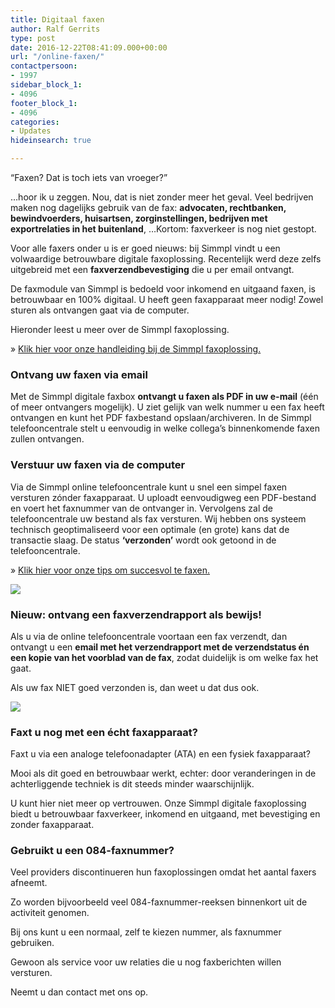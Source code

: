 ```yaml
---
title: Digitaal faxen
author: Ralf Gerrits
type: post
date: 2016-12-22T08:41:09.000+00:00
url: "/online-faxen/"
contactpersoon:
- 1997
sidebar_block_1:
- 4096
footer_block_1:
- 4096
categories:
- Updates
hideinsearch: true

---
```

&#8220;Faxen? Dat is toch iets van vroeger?&#8221;

&#8230;hoor ik u zeggen. Nou, dat is niet zonder meer het geval. Veel bedrijven maken nog dagelijks gebruik van de fax: **advocaten, rechtbanken, bewindvoerders, huisartsen, zorginstellingen, bedrijven met exportrelaties in het buitenland**, &#8230;Kortom: faxverkeer is nog niet gestopt.

<!--more-->

Voor alle faxers onder u is er goed nieuws: bij Simmpl vindt u een volwaardige betrouwbare digitale faxoplossing. Recentelijk werd deze zelfs uitgebreid met een **faxverzendbevestiging** die u per email ontvangt.

De faxmodule van Simmpl is bedoeld voor inkomend en uitgaand faxen, is betrouwbaar en 100% digitaal. U heeft geen faxapparaat meer nodig! Zowel sturen als ontvangen gaat via de computer.

Hieronder leest u meer over de Simmpl faxoplossing.

&raquo; <a href="https://www.simmpl.nl/downloads/Simmpl_handleiding_faxbox_instellen_ontvangen_versturen.pdf" target="_blank">Klik hier voor onze handleiding bij de Simmpl faxoplossing.</a>

### Ontvang uw faxen via email

Met de Simmpl digitale faxbox **ontvangt u faxen als PDF in uw e-mail** (één of meer ontvangers mogelijk). U ziet gelijk van welk nummer u een fax heeft ontvangen en kunt het PDF faxbestand opslaan/archiveren. In de Simmpl telefooncentrale stelt u eenvoudig in welke collega&#8217;s binnenkomende faxen zullen ontvangen.

### Verstuur uw faxen via de computer

Via de Simmpl online telefooncentrale kunt u snel een simpel faxen versturen zónder faxapparaat. U uploadt eenvoudigweg een PDF-bestand en voert het faxnummer van de ontvanger in. Vervolgens zal de telefooncentrale uw bestand als fax versturen. Wij hebben ons systeem technisch geoptimaliseerd voor een optimale (en grote) kans dat de transactie slaag. De status **&#8216;verzonden&#8217;** wordt ook getoond in de telefooncentrale.

&raquo; <a href="https://www.simmpl.nl/downloads/Simmpl_technote_faxen_versturen.pdf" target="_blank">Klik hier voor onze tips om succesvol te faxen.</a>

<a href="https://www.simmpl.nl/downloads/Simmpl_handleiding_faxbox_instellen_ontvangen_versturen.pdf" target="_blank">
<img src="https://res.cloudinary.com/callvoip/image/upload/v1556647042/fax_versturen_400x304.png" class="aligncenter size-full" />
</a>


### Nieuw: ontvang een faxverzendrapport als bewijs!

Als u via de online telefooncentrale voortaan een fax verzendt, dan ontvangt u een **email met het verzendrapport met de verzendstatus én een kopie van het voorblad van de fax**, zodat duidelijk is om welke fax het gaat.

Als uw fax NIET goed verzonden is, dan weet u dat dus ook.

<a href="https://www.simmpl.nl/downloads/Simmpl_handleiding_faxbox_instellen_ontvangen_versturen.pdf" target="_blank"><img src="https://res.cloudinary.com/callvoip/image/upload/v1556647042/faxbevestiging_300x354.png" class="aligncenter size-full" /></a>

### Faxt u nog met een écht faxapparaat?

Faxt u via een analoge telefoonadapter (ATA) en een fysiek faxapparaat?

Mooi als dit goed en betrouwbaar werkt, echter: door veranderingen in de achterliggende techniek is dit steeds minder waarschijnlijk.

U kunt hier niet meer op vertrouwen. Onze Simmpl digitale faxoplossing biedt u betrouwbaar faxverkeer, inkomend en uitgaand, met bevestiging en zonder faxapparaat.

### Gebruikt u een 084-faxnummer?

Veel providers discontinueren hun faxoplossingen omdat het aantal faxers afneemt.

Zo worden bijvoorbeeld veel 084-faxnummer-reeksen binnenkort uit de activiteit genomen.

Bij ons kunt u een normaal, zelf te kiezen nummer, als faxnummer gebruiken.

Gewoon als service voor uw relaties die u nog faxberichten willen versturen.

Neemt u dan contact met ons op.